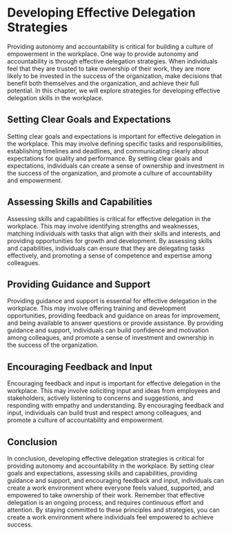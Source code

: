 Developing Effective Delegation Strategies
============================================================================================

Providing autonomy and accountability is critical for building a culture of empowerment in the workplace. One way to provide autonomy and accountability is through effective delegation strategies. When individuals feel that they are trusted to take ownership of their work, they are more likely to be invested in the success of the organization, make decisions that benefit both themselves and the organization, and achieve their full potential. In this chapter, we will explore strategies for developing effective delegation skills in the workplace.

Setting Clear Goals and Expectations
------------------------------------

Setting clear goals and expectations is important for effective delegation in the workplace. This may involve defining specific tasks and responsibilities, establishing timelines and deadlines, and communicating clearly about expectations for quality and performance. By setting clear goals and expectations, individuals can create a sense of ownership and investment in the success of the organization, and promote a culture of accountability and empowerment.

Assessing Skills and Capabilities
---------------------------------

Assessing skills and capabilities is critical for effective delegation in the workplace. This may involve identifying strengths and weaknesses, matching individuals with tasks that align with their skills and interests, and providing opportunities for growth and development. By assessing skills and capabilities, individuals can ensure that they are delegating tasks effectively, and promoting a sense of competence and expertise among colleagues.

Providing Guidance and Support
------------------------------

Providing guidance and support is essential for effective delegation in the workplace. This may involve offering training and development opportunities, providing feedback and guidance on areas for improvement, and being available to answer questions or provide assistance. By providing guidance and support, individuals can build confidence and motivation among colleagues, and promote a sense of investment and ownership in the success of the organization.

Encouraging Feedback and Input
------------------------------

Encouraging feedback and input is important for effective delegation in the workplace. This may involve soliciting input and ideas from employees and stakeholders, actively listening to concerns and suggestions, and responding with empathy and understanding. By encouraging feedback and input, individuals can build trust and respect among colleagues, and promote a culture of accountability and empowerment.

Conclusion
----------

In conclusion, developing effective delegation strategies is critical for providing autonomy and accountability in the workplace. By setting clear goals and expectations, assessing skills and capabilities, providing guidance and support, and encouraging feedback and input, individuals can create a work environment where everyone feels valued, supported, and empowered to take ownership of their work. Remember that effective delegation is an ongoing process, and requires continuous effort and attention. By staying committed to these principles and strategies, you can create a work environment where individuals feel empowered to achieve success.
